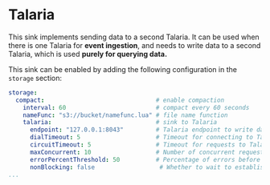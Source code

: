 # Talaria

This sink implements sending data to a second Talaria. It can be used when there is one Talaria for **event ingestion**, and needs to write data to a second Talaria, which is used **purely for querying data.**

This sink can be enabled by adding the following configuration in the `storage` section:

```yaml
storage:
  compact:                               # enable compaction
    interval: 60                         # compact every 60 seconds
    nameFunc: "s3://bucket/namefunc.lua" # file name function
    talaria:                             # sink to Talaria
      endpoint: "127.0.0.1:8043"         # Talaria endpoint to write data to
      dialTimeout: 5                     # Timeout for connecting to Talaria
      circuitTimeout: 5                  # Timeout for requests to Talaria
      maxConcurrent: 10                  # Number of concurrent requests to Talaria
      errorPercentThreshold: 50          # Percentage of errors before no more requests are sent
      nonBlocking: false                  # Whether to wait to establish a connection with Talaria
...
```

